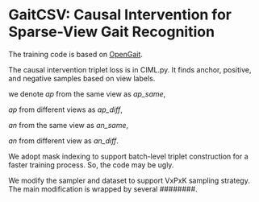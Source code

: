 # GaitCSV: Causal Intervention for Sparse-View Gait Recognition
The training code is based on [OpenGait](https://github.com/ShiqiYu/OpenGait).

The causal intervention triplet loss is in CIML.py. 
It finds anchor, positive, and negative samples based on view labels.

we denote *ap* from the same view as *ap_same*,

*ap* from different views as *ap_diff*,

*an* from the same view as *an_same*,

*an* from different view as *an_diff*.

We adopt mask indexing to support batch-level triplet construction for a faster training process.
So, the code may be ugly. 

We modify the sampler and dataset to support VxPxK sampling strategy.
The main modification is wrapped by several ########.
